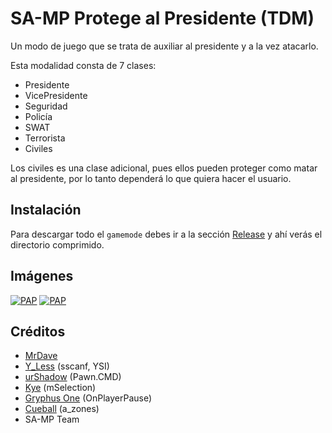 # SA-MP Protege al Presidente (TDM)

Un modo de juego que se trata de auxiliar al presidente y a la vez atacarlo.

Esta modalidad consta de 7 clases:

- Presidente
- VicePresidente
- Seguridad
- Policía
- SWAT
- Terrorista
- Civiles

Los civiles es una clase adicional, pues ellos pueden proteger como matar al presidente, por lo tanto dependerá lo que quiera hacer el usuario.

## Instalación

Para descargar todo el `gamemode` debes ir a la sección [Release](https://github.com/MrDave1999/SA-MP-Protege-al-Presidente/releases) y ahí verás el directorio comprimido.

## Imágenes

[![PAP](https://i.imgur.com/obVkGyL.png)](https://github.com/MrDave1999)
[![PAP](https://i.imgur.com/teVjbDs.png)](https://github.com/MrDave1999)

## Créditos

- [MrDave](https://github.com/MrDave1999) 
- [Y_Less](https://github.com/Y-Less) (sscanf, YSI)
- [urShadow](https://github.com/urShadow/Pawn.CMD) (Pawn.CMD)
- [Kye](https://forum.sa-mp.com/showthread.php?t=407045) (mSelection)
- [Gryphus One](https://forum.sa-mp.com/showthread.php?t=380686) (OnPlayerPause)
- [Cueball](https://forum.sa-mp.com/showthread.php?t=27598) (a_zones)
- SA-MP Team
